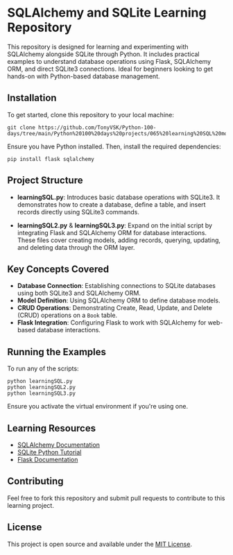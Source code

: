 # SQLAlchemy and SQLite Learning Repository

This repository is designed for learning and experimenting with SQLAlchemy alongside SQLite through Python. It includes practical examples to understand database operations using Flask, SQLAlchemy ORM, and direct SQLite3 connections. Ideal for beginners looking to get hands-on with Python-based database management.

## Installation

To get started, clone this repository to your local machine:

```
git clone https://github.com/TonyVSK/Python-100-days/tree/main/Python%20100%20days%20projects/065%20learning%20SQL%20module
```

Ensure you have Python installed. Then, install the required dependencies:

```
pip install flask sqlalchemy
```

## Project Structure

- **learningSQL.py**: Introduces basic database operations with SQLite3. It demonstrates how to create a database, define a table, and insert records directly using SQLite3 commands.

- **learningSQL2.py** & **learningSQL3.py**: Expand on the initial script by integrating Flask and SQLAlchemy ORM for database interactions. These files cover creating models, adding records, querying, updating, and deleting data through the ORM layer.

## Key Concepts Covered

- **Database Connection**: Establishing connections to SQLite databases using both SQLite3 and SQLAlchemy ORM.
- **Model Definition**: Using SQLAlchemy ORM to define database models.
- **CRUD Operations**: Demonstrating Create, Read, Update, and Delete (CRUD) operations on a `Book` table.
- **Flask Integration**: Configuring Flask to work with SQLAlchemy for web-based database interactions.

## Running the Examples

To run any of the scripts:

```
python learningSQL.py
python learningSQL2.py
python learningSQL3.py
```

Ensure you activate the virtual environment if you're using one.

## Learning Resources

- [SQLAlchemy Documentation](https://docs.sqlalchemy.org)
- [SQLite Python Tutorial](https://www.sqlitetutorial.net/sqlite-python/)
- [Flask Documentation](https://flask.palletsprojects.com/)

## Contributing

Feel free to fork this repository and submit pull requests to contribute to this learning project.

## License

This project is open source and available under the [MIT License](LICENSE).
